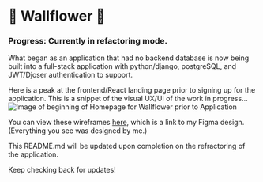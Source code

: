 # :blossom: Wallflower :blossom:

### Progress: Currently in refactoring mode.

What began as an application that had no backend database is now being built into a full-stack application with python/django, postgreSQL, and JWT/Djoser authentication to support.

Here is a peak at the frontend/React landing page prior to signing up for the application. This is a snippet of the visual UX/UI of the work in progress...
![Image of beginning of Homepage for Wallflower prior to Application](https://i.ibb.co/L6yHW16/Home-Page-Peak.png)

You can view these wireframes [here](https://www.figma.com/file/j5MhaL5vLUckgi5mOKQwRB/%F0%9F%8C%BC-%F0%9F%8C%BC-%F0%9F%8C%BC?node-id=197%3A22), which is a link to my Figma design. (Everything you see was designed by me.)

This README.md will be updated upon completion on the refractoring of the application.

Keep checking back for updates!
